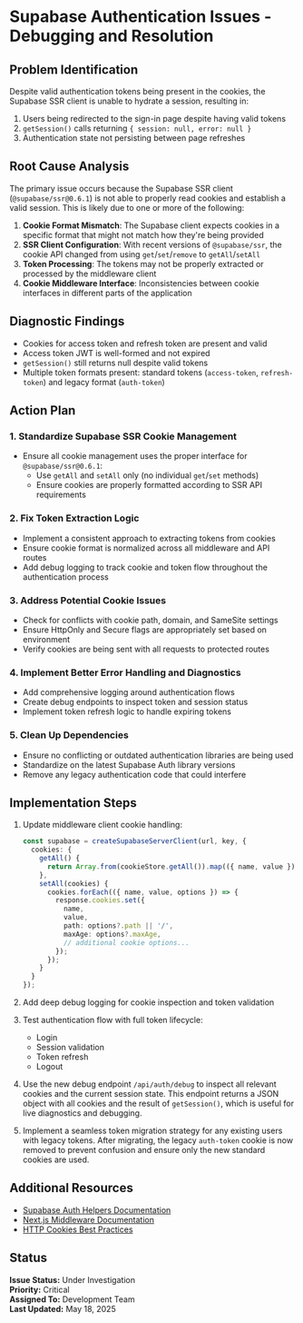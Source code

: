 # Supabase Authentication Issues - Debugging and Resolution

## Problem Identification

Despite valid authentication tokens being present in the cookies, the Supabase SSR client is unable to hydrate a session, resulting in:

1. Users being redirected to the sign-in page despite having valid tokens
2. `getSession()` calls returning `{ session: null, error: null }`
3. Authentication state not persisting between page refreshes

## Root Cause Analysis

The primary issue occurs because the Supabase SSR client (`@supabase/ssr@0.6.1`) is not able to properly read cookies and establish a valid session. This is likely due to one or more of the following:

1. **Cookie Format Mismatch**: The Supabase client expects cookies in a specific format that might not match how they're being provided
2. **SSR Client Configuration**: With recent versions of `@supabase/ssr`, the cookie API changed from using `get`/`set`/`remove` to `getAll`/`setAll`
3. **Token Processing**: The tokens may not be properly extracted or processed by the middleware client
4. **Cookie Middleware Interface**: Inconsistencies between cookie interfaces in different parts of the application

## Diagnostic Findings

- Cookies for access token and refresh token are present and valid
- Access token JWT is well-formed and not expired
- `getSession()` still returns null despite valid tokens
- Multiple token formats present: standard tokens (`access-token`, `refresh-token`) and legacy format (`auth-token`)

## Action Plan

### 1. Standardize Supabase SSR Cookie Management

- Ensure all cookie management uses the proper interface for `@supabase/ssr@0.6.1`:
  - Use `getAll` and `setAll` only (no individual `get`/`set` methods)
  - Ensure cookies are properly formatted according to SSR API requirements

### 2. Fix Token Extraction Logic

- Implement a consistent approach to extracting tokens from cookies
- Ensure cookie format is normalized across all middleware and API routes
- Add debug logging to track cookie and token flow throughout the authentication process

### 3. Address Potential Cookie Issues

- Check for conflicts with cookie path, domain, and SameSite settings
- Ensure HttpOnly and Secure flags are appropriately set based on environment
- Verify cookies are being sent with all requests to protected routes

### 4. Implement Better Error Handling and Diagnostics

- Add comprehensive logging around authentication flows
- Create debug endpoints to inspect token and session status
- Implement token refresh logic to handle expiring tokens

### 5. Clean Up Dependencies

- Ensure no conflicting or outdated authentication libraries are being used
- Standardize on the latest Supabase Auth library versions
- Remove any legacy authentication code that could interfere

## Implementation Steps

1. Update middleware client cookie handling:
   ```typescript
   const supabase = createSupabaseServerClient(url, key, {
     cookies: {
       getAll() {
         return Array.from(cookieStore.getAll()).map(({ name, value }) => ({ name, value }));
       },
       setAll(cookies) {
         cookies.forEach(({ name, value, options }) => {
           response.cookies.set({
             name,
             value,
             path: options?.path || '/',
             maxAge: options?.maxAge,
             // additional cookie options...
           });
         });
       }
     }
   });
   ```

2. Add deep debug logging for cookie inspection and token validation

3. Test authentication flow with full token lifecycle:
   - Login
   - Session validation
   - Token refresh
   - Logout

4. Use the new debug endpoint `/api/auth/debug` to inspect all relevant cookies and the current session state. This endpoint returns a JSON object with all cookies and the result of `getSession()`, which is useful for live diagnostics and debugging.

4. Implement a seamless token migration strategy for any existing users with legacy tokens. After migrating, the legacy `auth-token` cookie is now removed to prevent confusion and ensure only the new standard cookies are used.

## Additional Resources

- [Supabase Auth Helpers Documentation](https://supabase.com/docs/guides/auth/auth-helpers)
- [Next.js Middleware Documentation](https://nextjs.org/docs/app/building-your-application/routing/middleware)
- [HTTP Cookies Best Practices](https://developer.mozilla.org/en-US/docs/Web/HTTP/Cookies)

## Status

**Issue Status:** Under Investigation  
**Priority:** Critical  
**Assigned To:** Development Team  
**Last Updated:** May 18, 2025
